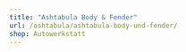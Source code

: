 ```yaml
---
title: "Ashtabula Body & Fender"
url: /ashtabula/ashtabula-body-und-fender/
shop: Autowerkstatt
---
```

